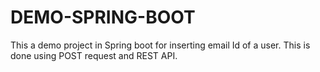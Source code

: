 # DEMO-SPRING-BOOT
This a demo project in Spring boot for inserting email Id of a user. This is done using POST request and REST API.
